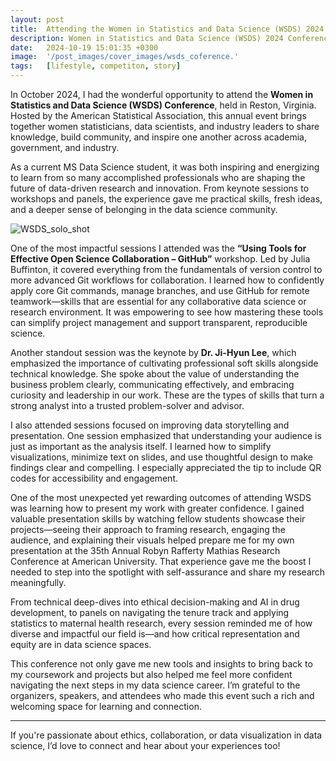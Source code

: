 ```yaml
---
layout: post
title:  Attending the Women in Statistics and Data Science (WSDS) 2024 Conference
description: Women in Statistics and Data Science (WSDS) 2024 Conference experience
date:   2024-10-19 15:01:35 +0300
image:  '/post_images/cover_images/wsds_coference.'
tags:   [lifestyle, competiton, story]
---
```


In October 2024, I had the wonderful opportunity to attend the **Women in Statistics and Data Science (WSDS) Conference**, held in Reston, Virginia. Hosted by the American Statistical Association, this annual event brings together women statisticians, data scientists, and industry leaders to share knowledge, build community, and inspire one another across academia, government, and industry.

As a current MS Data Science student, it was both inspiring and energizing to learn from so many accomplished professionals who are shaping the future of data-driven research and innovation. From keynote sessions to workshops and panels, the experience gave me practical skills, fresh ideas, and a deeper sense of belonging in the data science community.

![WSDS_solo_shot]({{site.baseurl}}/post_images/wsds_conference/wsds_solo_shot.jpeg#wide)


One of the most impactful sessions I attended was the **“Using Tools for Effective Open Science Collaboration – GitHub”** workshop. Led by Julia Buffinton, it covered everything from the fundamentals of version control to more advanced Git workflows for collaboration. I learned how to confidently apply core Git commands, manage branches, and use GitHub for remote teamwork—skills that are essential for any collaborative data science or research environment. It was empowering to see how mastering these tools can simplify project management and support transparent, reproducible science.

Another standout session was the keynote by **Dr. Ji-Hyun Lee**, which emphasized the importance of cultivating professional soft skills alongside technical knowledge. She spoke about the value of understanding the business problem clearly, communicating effectively, and embracing curiosity and leadership in our work. These are the types of skills that turn a strong analyst into a trusted problem-solver and advisor.

I also attended sessions focused on improving data storytelling and presentation. One session emphasized that understanding your audience is just as important as the analysis itself. I learned how to simplify visualizations, minimize text on slides, and use thoughtful design to make findings clear and compelling. I especially appreciated the tip to include QR codes for accessibility and engagement.

One of the most unexpected yet rewarding outcomes of attending WSDS was learning how to present my work with greater confidence. I gained valuable presentation skills by watching fellow students showcase their projects—seeing their approach to framing research, engaging the audience, and explaining their visuals helped prepare me for my own presentation at the 35th Annual Robyn Rafferty Mathias Research Conference at American University. That experience gave me the boost I needed to step into the spotlight with self-assurance and share my research meaningfully.

From technical deep-dives into ethical decision-making and AI in drug development, to panels on navigating the tenure track and applying statistics to maternal health research, every session reminded me of how diverse and impactful our field is—and how critical representation and equity are in data science spaces.

This conference not only gave me new tools and insights to bring back to my coursework and projects but also helped me feel more confident navigating the next steps in my data science career. I’m grateful to the organizers, speakers, and attendees who made this event such a rich and welcoming space for learning and connection.

***

If you're passionate about ethics, collaboration, or data visualization in data science, I’d love to connect and hear about your experiences too!





